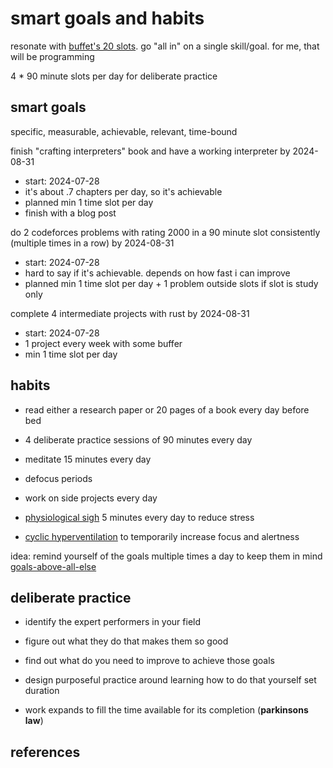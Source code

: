 # smart goals and habits

resonate with [buffet's 20 slots][20-slots]. go "all in" on a single skill/goal.
for me, that will be programming

4 \* 90 minute slots per day for deliberate practice

## smart goals

specific, measurable, achievable, relevant, time-bound

finish "crafting interpreters" book and have a working interpreter by 2024-08-31

- start: 2024-07-28
- it's about .7 chapters per day, so it's achievable
- planned min 1 time slot per day
- finish with a blog post

do 2 codeforces problems with rating 2000 in a 90 minute slot consistently
(multiple times in a row) by 2024-08-31

- start: 2024-07-28
- hard to say if it's achievable. depends on how fast i can improve
- planned min 1 time slot per day + 1 problem outside slots if slot is study only

complete 4 intermediate projects with rust by 2024-08-31

- start: 2024-07-28
- 1 project every week with some buffer
- min 1 time slot per day

## habits

- read either a research paper or 20 pages of a book every day before bed
- 4 deliberate practice sessions of 90 minutes every day
- meditate 15 minutes every day
- defocus periods
- work on side projects every day
- [physiological sigh] 5 minutes every day to reduce stress

- [cyclic hyperventilation] to temporarily increase focus and alertness

idea: remind yourself of the goals multiple times a day to keep them in mind
[goals-above-all-else]

## deliberate practice

- identify the expert performers in your field
- figure out what they do that makes them so good
- find out what do you need to improve to achieve those goals
- design purposeful practice around learning how to do that yourself
  set duration

- work expands to fill the time available for its completion (**parkinsons law**)

## references

[20-slots]: https://jamesclear.com/buffett-slots "Buffett's 20 Slots"
[physiological sigh]: https://www.youtube.com/watch?v=d3COeapdWfY "Physiological Sigh"
[cyclic hyperventilation]: https://www.youtube.com/watch?v=mIVz7zynQP8
[goals-above-all-else]: https://www.reddit.com/r/getdisciplined/comments/b32g44/advice_focus_on_your_goals_before_anything_else/
